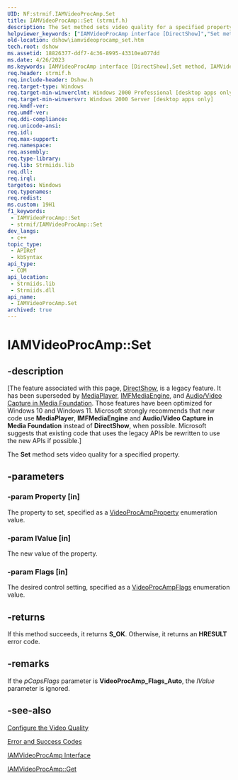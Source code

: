 ```yaml
---
UID: NF:strmif.IAMVideoProcAmp.Set
title: IAMVideoProcAmp::Set (strmif.h)
description: The Set method sets video quality for a specified property.
helpviewer_keywords: ["IAMVideoProcAmp interface [DirectShow]","Set method","IAMVideoProcAmp.Set","IAMVideoProcAmp::Set","IAMVideoProcAmpSet","Set","Set method [DirectShow]","Set method [DirectShow]","IAMVideoProcAmp interface","dshow.iamvideoprocamp_set","strmif/IAMVideoProcAmp::Set"]
old-location: dshow\iamvideoprocamp_set.htm
tech.root: dshow
ms.assetid: 18826377-ddf7-4c36-8995-43310ea077dd
ms.date: 4/26/2023
ms.keywords: IAMVideoProcAmp interface [DirectShow],Set method, IAMVideoProcAmp.Set, IAMVideoProcAmp::Set, IAMVideoProcAmpSet, Set, Set method [DirectShow], Set method [DirectShow],IAMVideoProcAmp interface, dshow.iamvideoprocamp_set, strmif/IAMVideoProcAmp::Set
req.header: strmif.h
req.include-header: Dshow.h
req.target-type: Windows
req.target-min-winverclnt: Windows 2000 Professional [desktop apps only]
req.target-min-winversvr: Windows 2000 Server [desktop apps only]
req.kmdf-ver: 
req.umdf-ver: 
req.ddi-compliance: 
req.unicode-ansi: 
req.idl: 
req.max-support: 
req.namespace: 
req.assembly: 
req.type-library: 
req.lib: Strmiids.lib
req.dll: 
req.irql: 
targetos: Windows
req.typenames: 
req.redist: 
ms.custom: 19H1
f1_keywords:
 - IAMVideoProcAmp::Set
 - strmif/IAMVideoProcAmp::Set
dev_langs:
 - c++
topic_type:
 - APIRef
 - kbSyntax
api_type:
 - COM
api_location:
 - Strmiids.lib
 - Strmiids.dll
api_name:
 - IAMVideoProcAmp.Set
archived: true
---
```


# IAMVideoProcAmp::Set


## -description

\[The feature associated with this page, [DirectShow](/windows/win32/directshow/directshow), is a legacy feature. It has been superseded by [MediaPlayer](/uwp/api/Windows.Media.Playback.MediaPlayer), [IMFMediaEngine](/windows/win32/api/mfmediaengine/nn-mfmediaengine-imfmediaengine), and [Audio/Video Capture in Media Foundation](/windows/win32/medfound/audio-video-capture-in-media-foundation). Those features have been optimized for Windows 10 and Windows 11. Microsoft strongly recommends that new code use **MediaPlayer**, **IMFMediaEngine** and **Audio/Video Capture in Media Foundation** instead of **DirectShow**, when possible. Microsoft suggests that existing code that uses the legacy APIs be rewritten to use the new APIs if possible.\]

The <b>Set</b> method sets video quality for a specified property.

## -parameters

### -param Property [in]

The property to set, specified as a [VideoProcAmpProperty](/windows/desktop/api/strmif/ne-strmif-videoprocampproperty) enumeration value.

### -param lValue [in]

The new value of the property.

### -param Flags [in]

The desired control setting, specified as a [VideoProcAmpFlags](/windows/desktop/api/strmif/ne-strmif-videoprocampflags) enumeration
          value.

## -returns

If this method succeeds, it returns <b>S_OK</b>. Otherwise, it returns an <b>HRESULT</b> error code.

## -remarks

If the <i>pCapsFlags</i> parameter is <b>VideoProcAmp_Flags_Auto</b>, the <i>lValue</i> parameter is ignored.

## -see-also

<a href="/windows/desktop/DirectShow/configure-the-video-quality">Configure the Video Quality</a>



<a href="/windows/desktop/DirectShow/error-and-success-codes">Error and Success Codes</a>



<a href="/windows/desktop/api/strmif/nn-strmif-iamvideoprocamp">IAMVideoProcAmp Interface</a>



<a href="/windows/desktop/api/strmif/nf-strmif-iamvideoprocamp-get">IAMVideoProcAmp::Get</a>